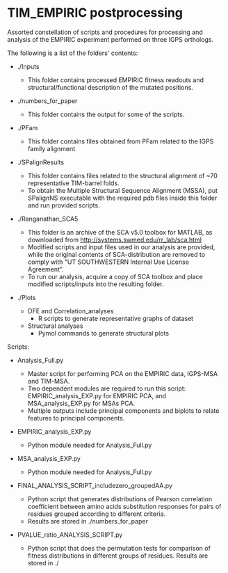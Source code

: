 # TIM_EMPIRIC postprocessing

Assorted constellation of scripts and procedures for processing and analysis of the EMPIRIC experiment performed on three IGPS orthologs. 


The following is a list of the folders' contents:

- ./Inputs 
	* This folder contains processed EMPIRIC fitness readouts and structural/functional description of the mutated positions.

- ./numbers_for_paper 
	* This folder contains the output for some of the scripts.

- ./PFam 
	* This folder contains files obtained from PFam related to the IGPS family alignment

- ./SPalignResults
    * This folder contains files related to the structural alignment of ~70 representative TIM-barrel folds. 
	* To obtain the Multiple Structural Sequence Alignment (MSSA), put SPalignNS executable with the required pdb files inside this folder and run provided scripts.
	
- ./Ranganathan_SCA5 
	* This folder is an archive of the SCA v5.0 toolbox for MATLAB, as downloaded from http://systems.swmed.edu/rr_lab/sca.html 
	* Modified scripts and input files used in our analysis are provided, while the original contents of SCA-distribution are removed to comply with "UT SOUTHWESTERN Internal Use License Agreement". 
	* To run our analysis, acquire a copy of SCA toolbox and place modified scripts/inputs into the resulting folder.

- ./Plots 
	* DFE and Correlation_analyses
		* R scripts to generate representative graphs of dataset 
	* Structural analyses
		* Pymol commands to generate structural plots

Scripts: 
- Analysis_Full.py 
	* Master script for performing PCA on the EMPIRIC data, IGPS-MSA and TIM-MSA. 
	* Two dependent modules are required to run this script: EMPIRIC_analysis_EXP.py for EMPIRIC PCA, and MSA_analysis_EXP.py for MSAs PCA. 
	* Multiple outputs include principal components and biplots to relate features to principal components. 

- EMPIRIC_analysis_EXP.py 
	* Python module needed for Analysis_Full.py

- MSA_analysis_EXP.py 
	* Python module needed for Analysis_Full.py

- FINAL_ANALYSIS_SCRIPT_includezero_groupedAA.py 
	* Python script that generates distributions of Pearson correlation coefficient between amino acids substitution responses for pairs of residues grouped according to different criteria. 
	* Results are stored in ./numbers_for_paper 

- PVALUE_ratio_ANALYSIS_SCRIPT.py 
	* Python script that does the permutation tests for comparison of fitness distributions in different groups of residues.  Results are stored in ./



